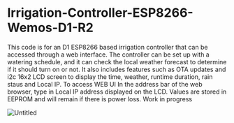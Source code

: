# Irrigation-Controller-ESP8266-Wemos-D1-R2

This code is for an D1 ESP8266 based irrigation controller that can be accessed through a web interface. The controller can be set up with a watering schedule, and it can check the local weather forecast to determine if it should turn on or not. It also includes features such as OTA updates and i2c 16x2 LCD screen to display the time, weather, runtime duration, rain staus and Local IP. 
To access WEB UI In the address bar of the web browser, type in Local IP address displayed on the LCD. Values are stored in EEPROM and will remain if there is power loss. 
Work in progress

![Untitled](https://github.com/numerik11/WiFi-Irrigation-Controller-8266-Wemos-D1-R2-/assets/72150418/b1feed81-76a4-4d69-bb07-a1312a9c47dd)
